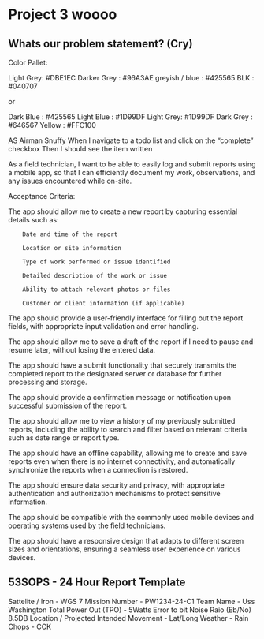 # Project 3 woooo

## Whats our problem statement? (Cry)

Color Pallet:

Light Grey:  #DBE1EC
Darker Grey : #96A3AE
greyish / blue : #425565
BLK : #040707

or

Dark Blue : #425565
Light Blue : #1D99DF
Light Grey: #1D99DF
Dark Grey : #646567
Yellow : #FFC100




AS Airman Snuffy
When I navigate to a todo list and click on the “complete” checkbox
Then I should see the item written

As a field technician, I want to be able to easily log and submit reports using a mobile app,
so that I can efficiently document my work, observations, and any issues encountered while on-site.

Acceptance Criteria:

The app should allow me to create a new report by capturing essential details such as:

        Date and time of the report

        Location or site information

        Type of work performed or issue identified

        Detailed description of the work or issue

        Ability to attach relevant photos or files

        Customer or client information (if applicable)

The app should provide a user-friendly interface for filling out the report fields, with appropriate input validation and error handling.

The app should allow me to save a draft of the report if I need to pause and resume later, without losing the entered data.

The app should have a submit functionality that securely transmits the completed report to the designated server or database for further processing and storage.

The app should provide a confirmation message or notification upon successful submission of the report.

The app should allow me to view a history of my previously submitted reports, including the ability to search and filter based on relevant criteria such as date range or report type.

The app should have an offline capability, allowing me to create and save reports even when there is no internet connectivity, and automatically synchronize the reports when a connection is restored.

The app should ensure data security and privacy, with appropriate authentication and authorization mechanisms to protect sensitive information.

The app should be compatible with the commonly used mobile devices and operating systems used by the field technicians.

The app should have a responsive design that adapts to different screen sizes and orientations, ensuring a seamless user experience on various devices.


53SOPS -  24 Hour Report Template
----------
Sattelite / Iron  - WGS 7
Mission Number - PW1234-24-C1
Team Name - Uss Washington
Total Power Out (TPO) - 5Watts
Error to bit Noise Raio (Eb/No) 8.5DB
Location / Projected Intended Movement  - Lat/Long
Weather - Rain
Chops - CCK

